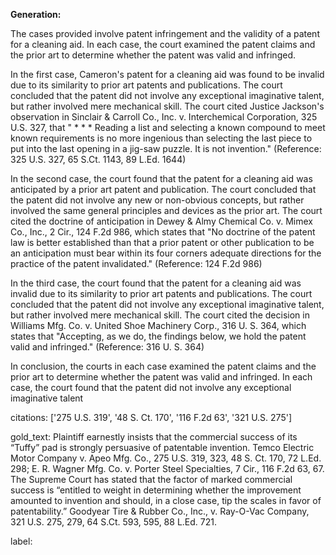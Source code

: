 **Generation:**

 <answer>
The cases provided involve patent infringement and the validity of a patent for a cleaning aid. In each case, the court examined the patent claims and the prior art to determine whether the patent was valid and infringed. 

In the first case, Cameron's patent for a cleaning aid was found to be invalid due to its similarity to prior art patents and publications. The court concluded that the patent did not involve any exceptional imaginative talent, but rather involved mere mechanical skill. The court cited Justice Jackson's observation in Sinclair & Carroll Co., Inc. v. Interchemical Corporation, 325 U.S. 327, that " * * * Reading a list and selecting a known compound to meet known requirements is no more ingenious than selecting the last piece to put into the last opening in a jig-saw puzzle. It is not invention." (Reference: 325 U.S. 327, 65 S.Ct. 1143, 89 L.Ed. 1644)

In the second case, the court found that the patent for a cleaning aid was anticipated by a prior art patent and publication. The court concluded that the patent did not involve any new or non-obvious concepts, but rather involved the same general principles and devices as the prior art. The court cited the doctrine of anticipation in Dewey & Almy Chemical Co. v. Mimex Co., Inc., 2 Cir., 124 F.2d 986, which states that "No doctrine of the patent law is better established than that a prior patent or other publication to be an anticipation must bear within its four corners adequate directions for the practice of the patent invalidated." (Reference: 124 F.2d 986)

In the third case, the court found that the patent for a cleaning aid was invalid due to its similarity to prior art patents and publications. The court concluded that the patent did not involve any exceptional imaginative talent, but rather involved mere mechanical skill. The court cited the decision in Williams Mfg. Co. v. United Shoe Machinery Corp., 316 U. S. 364, which states that "Accepting, as we do, the findings below, we hold the patent valid and infringed." (Reference: 316 U. S. 364)

In conclusion, the courts in each case examined the patent claims and the prior art to determine whether the patent was valid and infringed. In each case, the court found that the patent did not involve any exceptional imaginative talent

citations: ['275 U.S. 319', '48 S. Ct. 170', '116 F.2d 63', '321 U.S. 275']

gold_text: Plaintiff earnestly insists that the commercial success of its “Tuffy” pad is strongly persuasive of patentable invention. Temco Electric Motor Company v. Apeo Mfg. Co., 275 U.S. 319, 323, 48 S. Ct. 170, 72 L.Ed. 298; E. R. Wagner Mfg. Co. v. Porter Steel Specialties, 7 Cir., 116 F.2d 63, 67. The Supreme Court has stated that the factor of marked commercial success is “entitled to weight in determining whether the improvement amounted to invention and should, in a close case, tip the scales in favor of patentability.” Goodyear Tire & Rubber Co., Inc., v. Ray-O-Vac Company, 321 U.S. 275, 279, 64 S.Ct. 593, 595, 88 L.Ed. 721.

label: 